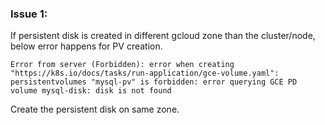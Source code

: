 ### Issue 1:

If persistent disk is created in different gcloud zone than the cluster/node, below error happens for PV creation.

    Error from server (Forbidden): error when creating "https://k8s.io/docs/tasks/run-application/gce-volume.yaml": persistentvolumes "mysql-pv" is forbidden: error querying GCE PD volume mysql-disk: disk is not found
   
Create the persistent disk on same zone.
